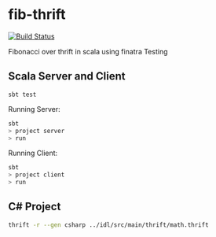 # fib-thrift


[![Build Status](https://travis-ci.org/divanvisagie/fib-thrift.svg?branch=master)](https://travis-ci.org/divanvisagie/fib-thrift)


Fibonacci over thrift in scala using finatra
Testing

## Scala Server and Client
`sbt test`

Running Server:

```sh
sbt
> project server
> run
```

Running Client:
```sh
sbt
> project client
> run
```


## C# Project
```sh
thrift -r --gen csharp ../idl/src/main/thrift/math.thrift
```
